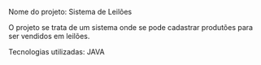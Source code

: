 Nome do projeto: Sistema de Leilões

O projeto se trata de um sistema onde se pode cadastrar produtões para ser vendidos em leilões.

Tecnologias utilizadas: JAVA
